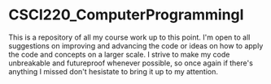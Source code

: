 # CSCI220_ComputerProgrammingI

This is a repository of all my course work up to this point. I'm open to all suggestions on improving and advancing 
the code or ideas on how to apply the code and concepts on a larger scale. I strive to make my code unbreakable and
futureproof whenever possible, so once again if there's anything I missed don't hesistate to bring it up to my attention.
